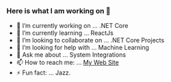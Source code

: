 ### Here is what I am working on 👋
- 🔭 I’m currently working on ... .NET Core
- 🌱 I’m currently learning ... ReactJs
- 👯 I’m looking to collaborate on ... .NET Core Projects
- 🤔 I’m looking for help with ... Machine Learning 
- 💬 Ask me about ... System Integrations
- 📫 How to reach me: ... [My Web Site](https://robert.simiyu.me)
- ⚡ Fun fact: ... Jazz. 
